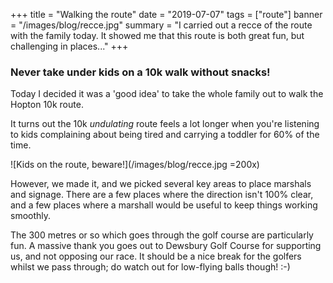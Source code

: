 +++
title = "Walking the route"
date = "2019-07-07"
tags = ["route"]
banner = "/images/blog/recce.jpg"
summary = "I carried out a recce of the route with the family today. It showed me that this route is both great fun, but challenging in places..."
+++

### Never take under kids on a 10k walk without snacks!

Today I decided it was a 'good idea' to take the whole family out to walk the Hopton 10k route.

It turns out the 10k _undulating_ route feels a lot longer when you're listening to kids complaining about being tired and carrying a toddler for 60% of the time.

![Kids on the route, beware!](/images/blog/recce.jpg =200x)

However, we made it, and we picked several key areas to place marshals and signage. There are a few places where the direction isn't 100% clear, and a few places where a marshall would be useful to keep things working smoothly.

The 300 metres or so which goes through the golf course are particularly fun. A massive thank you goes out to Dewsbury Golf Course for supporting us, and not opposing our race. It should be a nice break for the golfers whilst we pass through; do watch out for low-flying balls though! :-)



